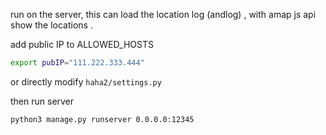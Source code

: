 run on the server, this can load the location log (andlog) , with amap js api show the locations .

add public IP to ALLOWED_HOSTS

```bash
export pubIP="111.222.333.444"
```

or directly modify `haha2/settings.py`

then run server

```bash
python3 manage.py runserver 0.0.0.0:12345
```